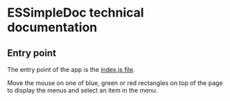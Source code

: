 # ESSimpleDoc technical documentation

## Entry point

The entry point of the app is the [index.js file](indexjs.html).








Move the mouse on one of blue, green or red rectangles on top of the page to display the menus and select an item in the menu. 


